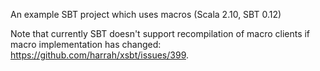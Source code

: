 An example SBT project which uses macros (Scala 2.10, SBT 0.12)

Note that currently SBT doesn't support recompilation of macro clients if macro implementation has changed: https://github.com/harrah/xsbt/issues/399.
